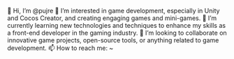 👋 Hi, I’m @pujre
👀 I’m interested in game development, especially in Unity and Cocos Creator, and creating engaging games and mini-games.
🌱 I’m currently learning new technologies and techniques to enhance my skills as a front-end developer in the gaming industry.
💞️ I’m looking to collaborate on innovative game projects, open-source tools, or anything related to game development.
📫 How to reach me: ~
